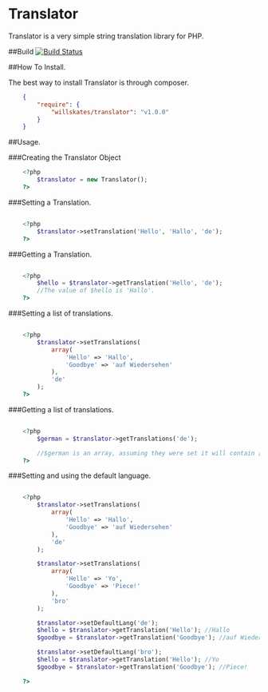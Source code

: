 Translator
==========

Translator is a very simple string translation library for PHP.

##Build
[![Build Status](https://secure.travis-ci.org/WillSkates/Translator.png?branch=master)](http://travis-ci.org/WillSkates/Translator)

##How To Install.

The best way to install Translator is through composer.

```JSON
	{
	    "require": {
	        "willskates/translator": "v1.0.0"
	    }
	}
```

##Usage.

###Creating the Translator Object

```PHP
	<?php
		$translator = new Translator();
	?>
```

###Setting a Translation.

```PHP

	<?php
		$translator->setTranslation('Hello', 'Hallo', 'de');
	?>

```

###Getting a Translation.

```PHP

	<?php
		$hello = $translator->getTranslation('Hello', 'de');
		//The value of $hello is 'Hallo'.
	?>

```


###Setting a list of translations.

```PHP

	<?php
		$translator->setTranslations(
			array(
				'Hello' => 'Hallo',
				'Goodbye' => 'auf Wiedersehen'
			),
			'de'
		);
	?>

```

###Getting a list of translations.

```PHP

	<?php
		$german = $translator->getTranslations('de');

		//$german is an array, assuming they were set it will contain ['Hello' => 'Hallo', 'Goodbye' => 'auf Wiedersehen'].
	?>

```

###Setting and using the default language.

```PHP

	<?php
		$translator->setTranslations(
			array(
				'Hello' => 'Hallo',
				'Goodbye' => 'auf Wiedersehen'
			),
			'de'
		);

		$translator->setTranslations(
			array(
				'Hello' => 'Yo',
				'Goodbye' => 'Piece!'
			),
			'bro'
		);

		$translator->setDefaultLang('de');
		$hello = $translator->getTranslation('Hello'); //Hallo
		$goodbye = $translator->getTranslation('Goodbye'); //auf Wiedersehen

		$translator->setDefaultLang('bro');
		$hello = $translator->getTranslation('Hello'); //Yo
		$goodbye = $translator->getTranslation('Goodbye'); //Piece!

	?>

```
